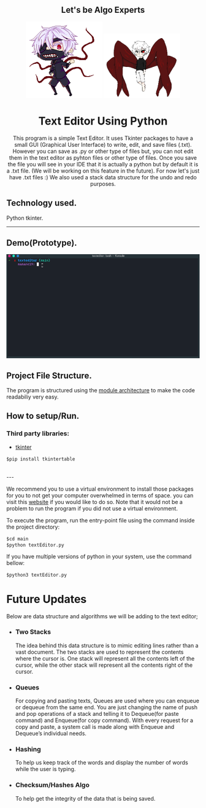 <h2 align="center"> Let's be Algo Experts </h2>
<p align="center">
	<img src="assets/images/ken.gif" width="200" height="auto" alt="Ken">
	<img src="assets/images/kaneki.gif" width="200" height="auto" alt="Kaneki">
</p>

<h1 align="center">Text Editor Using Python</h1>

<p align="center">This program is a simple Text Editor. It uses  Tkinter packages to have a small GUI (Graphical User Interface) to write, edit, and save files (.txt). However you can save as .py or other type of files but, you can not edit them in the text editor as pyhton files or other type of files. Once you save the file you will see in your IDE that it is actually a python but by default it is a .txt file. (We will be working on this feature in the future). For now let's just have .txt files :) 
We also used a stack data structure for the undo and redo purposes. 
</p>

## Technology used.

Python tkinter.

---
## Demo(Prototype).
<img src="./demo.gif" alt="Demo">


## Project File Structure.
The program is structured using the [module architecture](https://www.tutorialspoint.com/python/python_modules.htm#:~:text=A%20module%20allows%20you%20to,file%20consisting%20of%20Python%20code) to make the code readabiliy very easy.

## How to setup/Run.
### Third party libraries:
- [tkinter](https://pypi.org/project/tkintertable/)

```
$pip install tkintertable
```
</br>
---

We recommend you to use a virtual environment to install those packages for you to not get your computer overwhelmed in terms of space. you can visit this [website](https://docs.python.org/3/library/venv.html) if you would like to do so. Note that it would not be a problem to run the program if you did not use a virtual environment.



To execute the program, run the entry-point file using the command inside the project directory:

```
$cd main 
$python textEditor.py
```
If you have multiple versions of python in your system, use the command bellow:
```
$python3 textEditor.py
```
# Future Updates
<p>Below are data structure and algorithms we will be adding to the text editor; </p>

- <h3>Two Stacks</h3> The idea behind this data structure is to mimic editing lines rather than a vast document. The two stacks are used to represent the contents where the cursor is. One stack will represent all the contents left of the cursor, while the other stack will represent all the contents right of the cursor.
- <h3>Queues</h3> For copying and pasting texts, Queues are used where you can enqueue or dequeue from the same end. You are just changing the name of push and pop operations of a stack and telling it to Dequeue(for paste command) and Enqueue(for copy command). With every request for a copy and paste, a system call is made along with Enqueue and Dequeue’s individual needs.
- <h3>Hashing</h3> To help us keep track of the words and display the number of words while the user is typing.
- <h3>Checksum/Hashes Algo</h3> To help get the integrity of the data that is being saved.



